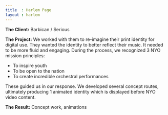 ```yaml
---
title  : Harlem Page
layout : harlem
---
```


**The Client:** Barbican / Serious

**The Project:** We worked with them to re-imagine their print identity for digital use. They wanted the identity to better reflect their music. It needed to be more fluid and engaging. During the process, we recognized 3 NYO mission principles:

- To inspire youth
- To be open to the nation
- To create incredible orchestral performances

These guided us in our response. We developed several concept routes, ultimately producing 1 animated identity which is displayed before NYO video content.

**The Result:** Concept work, animations
